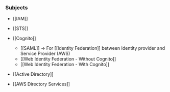
### Subjects

- [[IAM]]
- [[STS]]
- [[Cognito]]
    - [[SAML]] -> For [[Identity Federation]] between Identity provider and Service Provider (AWS)
    - [[Web Identity Federation - Without Cognito]]
    - [[Web Identity Federation - With Cognito]]
    
 - [[Active Directory]]
 - [[AWS Directory Services]]
